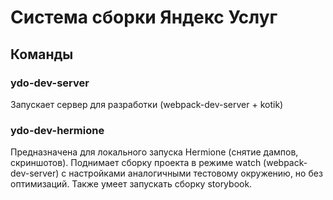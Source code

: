 # Система сборки Яндекс Услуг

## Команды

### ydo-dev-server
Запускает сервер для разработки (webpack-dev-server + kotik)

### ydo-dev-hermione
Предназначена для локального запуска Hermione (снятие дампов, скриншотов).
Поднимает сборку проекта в режиме watch (webpack-dev-server) с настройками
аналогичными тестовому окружению, но без оптимизаций. Также умеет запускать
сборку storybook.
